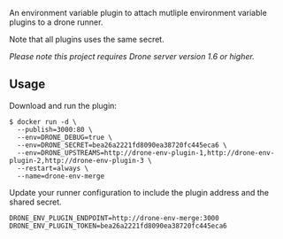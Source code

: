An environment variable plugin to attach mutliple environment variable plugins to a drone runner.

Note that all plugins uses the same secret.

_Please note this project requires Drone server version 1.6 or higher._

## Usage

Download and run the plugin:

```console
$ docker run -d \
  --publish=3000:80 \
  --env=DRONE_DEBUG=true \
  --env=DRONE_SECRET=bea26a2221fd8090ea38720fc445eca6 \
  --env=DRONE_UPSTREAMS=http://drone-env-plugin-1,http://drone-env-plugin-2,http://drone-env-plugin-3 \
  --restart=always \
  --name=drone-env-merge
```

Update your runner configuration to include the plugin address and the shared secret.

```text
DRONE_ENV_PLUGIN_ENDPOINT=http://drone-env-merge:3000
DRONE_ENV_PLUGIN_TOKEN=bea26a2221fd8090ea38720fc445eca6
```
